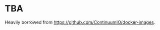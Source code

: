 # TBA

Heavily borrowed from https://github.com/ContinuumIO/docker-images.



<!-- 
#  $ docker build . -t continuumio/miniconda3:4.7.10-alpine
#  $ docker push continuumio/miniconda3:4.7.10-alpine 

-->